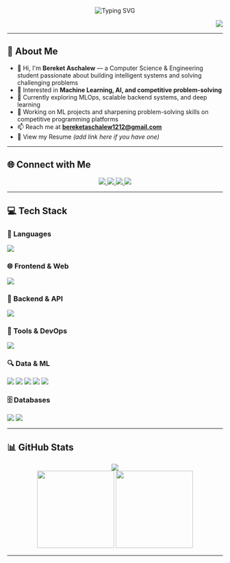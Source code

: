 <p align="center">
  <img src="https://readme-typing-svg.herokuapp.com?font=Righteous&size=35&duration=4000&color=00F72E&center=true&vCenter=true&width=500&height=70&lines=Hi+There!+%F0%9F%91%8B;I'm+Bereket+Aschalew!;Problem+Solver+%F0%9F%A4%9E;Machine+Learning+Enthusiast+%F0%9F%A4%96;Full-stack+Developer+%F0%9F%92%BB" alt="Typing SVG" />
</p>

<!-- Visitor count box placed at top-right corner -->
<p align="right">
  <img src="https://profile-counter.glitch.me/bereketaschalew/count.svg" />
</p>

---

## 💫 About Me  
- 👋 Hi, I'm **Bereket Aschalew** — a Computer Science & Engineering student passionate about building intelligent systems and solving challenging problems  
- 🧠 Interested in **Machine Learning, AI, and competitive problem-solving**  
- 🌱 Currently exploring MLOps, scalable backend systems, and deep learning  
- 🔭 Working on ML projects and sharpening problem-solving skills on competitive programming platforms  
- 📫 Reach me at **bereketaschalew1212@gmail.com**  
- 📄 View my Resume *(add link here if you have one)*  

---

## 🌐 Connect with Me  
<p align="center">
  <a href="https://linkedin.com/in/YOUR-LINKEDIN" target="_blank">
    <img src="https://img.shields.io/badge/LinkedIn-%230077B5.svg?logo=linkedin&logoColor=white" />
  </a>
  <a href="https://github.com/YOUR-GITHUB" target="_blank">
    <img src="https://img.shields.io/badge/GitHub-%23121011.svg?logo=github&logoColor=white" />
  </a>
  <a href="https://leetcode.com/YOUR-LEETCODE" target="_blank">
    <img src="https://img.shields.io/badge/LeetCode-%23FFA116.svg?logo=leetcode&logoColor=black" />
  </a>
  <a href="https://codeforces.com/profile/YOUR-CODEFORCES" target="_blank">
    <img src="https://img.shields.io/badge/Codeforces-%23445f9d.svg?logo=codeforces&logoColor=white" />
  </a>
</p>

---

## 💻 Tech Stack  

### 🚀 Languages  
<img src="https://skillicons.dev/icons?i=cpp,py,js,ts,java" />  

### 🌐 Frontend & Web  
<img src="https://skillicons.dev/icons?i=react,nextjs,html,css,tailwind,bootstrap" />  

### 🧠 Backend & API  
<img src="https://skillicons.dev/icons?i=nodejs,flask,fastapi,express" />  

### 🧰 Tools & DevOps  
<img src="https://skillicons.dev/icons?i=docker,git,github,vscode,postman,figma,vercel,jest,cmake" />  

### 🔍 Data & ML  
<p>
<img src="https://img.shields.io/badge/Numpy-013243?style=for-the-badge&logo=numpy&logoColor=white" />
<img src="https://img.shields.io/badge/Pandas-150458?style=for-the-badge&logo=pandas&logoColor=white" />
<img src="https://img.shields.io/badge/scikit--learn-F7931E?style=for-the-badge&logo=scikit-learn&logoColor=white" />
<img src="https://img.shields.io/badge/TensorFlow-FF6F00?style=for-the-badge&logo=tensorflow&logoColor=white" />
<img src="https://img.shields.io/badge/MLflow-0175C2?style=for-the-badge&logo=mlflow&logoColor=white" />
</p>

### 🗄️ Databases  
<img src="https://skillicons.dev/icons?i=mongodb,mysql,postgres,firebase,supabase,sqlite" />  
<img src="https://img.shields.io/badge/SQL%20Server-CC2927?style=for-the-badge&logo=microsoft-sql-server&logoColor=white" />

---

## 📊 GitHub Stats  
<p align="center">
  <img src="https://github-readme-stats.vercel.app/api?username=YOUR-GITHUB&theme=dark&hide_border=true&include_all_commits=true&count_private=true" /><br/>
  <img height="180em" src="https://github-readme-stats.vercel.app/api/top-langs/?username=YOUR-GITHUB&theme=dark&layout=compact&hide_border=true" />
  <img height="180em" src="https://streak-stats.demolab.com/?user=YOUR-GITHUB&theme=dark&hide_border=true" />
</p>

---
